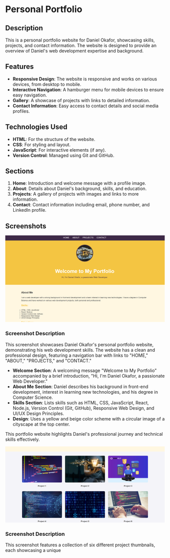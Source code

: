 # Personal Portfolio

## Description
This is a personal portfolio website for Daniel Okafor, showcasing skills, projects, and contact information.
The website is designed to provide an overview of Daniel's web development expertise and background.

## Features
- **Responsive Design**: The website is responsive and works on various devices, from desktop to mobile.
- **Interactive Navigation**: A hamburger menu for mobile devices to ensure easy navigation.
- **Gallery**: A showcase of projects with links to detailed information.
- **Contact Information**: Easy access to contact details and social media profiles.

## Technologies Used
- **HTML**: For the structure of the website.
- **CSS**: For styling and layout.
- **JavaScript**: For interactive elements (if any).
- **Version Control**: Managed using Git and GitHub.

## Sections
1. **Home**: Introduction and welcome message with a profile image.
2. **About**: Details about Daniel's background, skills, and education.
3. **Projects**: A gallery of projects with images and links to more information.
4. **Contact**: Contact information including email, phone number, and LinkedIn profile.

## Screenshots

![Screenshot of Daniel Okafor's Portfolio Website](https://github.com/austzdee/portfolio-website/blob/c565d61673d1b5f4acea8fb774b617bb726d45b7/Screenshot%202025-02-22%20220423.png "Daniel Okafor's Portfolio")

### Screenshot Description
This screenshot showcases Daniel Okafor's personal portfolio website, demonstrating his web development skills. The website has a clean and professional design, featuring a navigation bar with links to "HOME," "ABOUT," "PROJECTS," and "CONTACT."

- **Welcome Section**: A welcoming message "Welcome to My Portfolio" accompanied by a brief introduction, "Hi, I'm Daniel Okafor, a passionate Web Developer."
- **About Me Section**: Daniel describes his background in front-end development, interest in learning new technologies, and his degree in Computer Science.
- **Skills Section**: Lists skills such as HTML, CSS, JavaScript, React, Node.js, Version Control (Git, GitHub), Responsive Web Design, and UI/UX Design Principles.
- **Design**: Uses a yellow and beige color scheme with a circular image of a cityscape at the top center.

This portfolio website highlights Daniel's professional journey and technical skills effectively.

![Project Thumbnails](https://github.com/austzdee/portfolio-website/blob/7279fdabfb13708211aada282dab519927276d79/Screenshot%20project-Page.PNG "Project Thumbnails")

### Screenshot Description
This screenshot features a collection of six different project thumbnails, each showcasing a unique 


